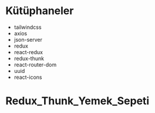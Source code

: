 # Kütüphaneler

- tailwindcss
- axios
- json-server
- redux
- react-redux
- redux-thunk
- react-router-dom
- uuid
- react-icons
# Redux_Thunk_Yemek_Sepeti
